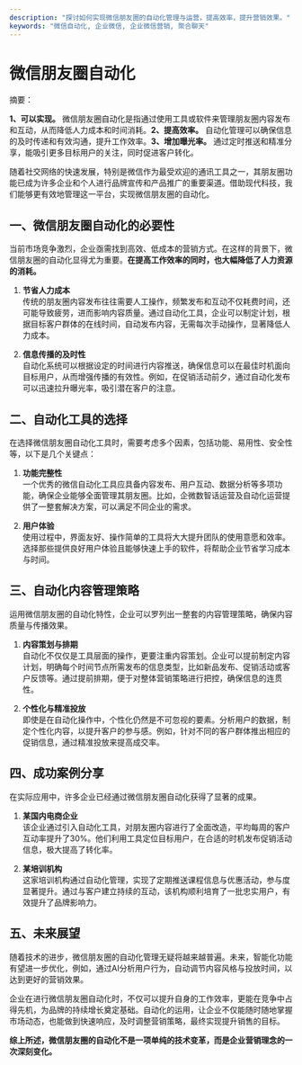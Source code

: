 ```yaml
---
description: "探讨如何实现微信朋友圈的自动化管理与运营，提高效率，提升营销效果。"
keywords: "微信自动化, 企业微信, 企业微信营销, 聚合聊天"
---
```

# 微信朋友圈自动化

摘要： 

**1、可以实现。** 微信朋友圈自动化是指通过使用工具或软件来管理朋友圈内容发布和互动，从而降低人力成本和时间消耗。**2、提高效率。** 自动化管理可以确保信息的及时传递和有效沟通，提升工作效率。**3、增加曝光率。** 通过定时推送和精准分享，能吸引更多目标用户的关注，同时促进客户转化。

随着社交网络的快速发展，特别是微信作为最受欢迎的通讯工具之一，其朋友圈功能已成为许多企业和个人进行品牌宣传和产品推广的重要渠道。借助现代科技，我们能够更有效地管理这一平台，实现微信朋友圈的自动化。

## 一、微信朋友圈自动化的必要性

当前市场竞争激烈，企业亟需找到高效、低成本的营销方式。在这样的背景下，微信朋友圈的自动化显得尤为重要。**在提高工作效率的同时，也大幅降低了人力资源的消耗。**

1. **节省人力成本**  
传统的朋友圈内容发布往往需要人工操作，频繁发布和互动不仅耗费时间，还可能导致疲劳，进而影响内容质量。通过自动化工具，企业可以制定计划，根据目标客户群体的在线时间，自动发布内容，无需每次手动操作，显著降低人力成本。

2. **信息传播的及时性**  
自动化系统可以根据设定的时间进行内容推送，确保信息可以在最佳时机面向目标用户，从而增强传播的有效性。例如，在促销活动前夕，通过自动化发布可以迅速拉升曝光率，吸引潜在客户的注意。

## 二、自动化工具的选择

在选择微信朋友圈自动化工具时，需要考虑多个因素，包括功能、易用性、安全性等，以下是几个关键点：

1. **功能完整性**  
一个优秀的微信自动化工具应具备内容发布、用户互动、数据分析等多项功能，确保企业能够全面管理其朋友圈。比如，企微数智话运营及自动化运营提供了一整套解决方案，可以满足不同企业的需求。

2. **用户体验**  
使用过程中，界面友好、操作简单的工具将大大提升团队的使用意愿和效率。选择那些提供良好用户体验且能够快速上手的软件，将帮助企业节省学习成本与时间。

## 三、自动化内容管理策略

运用微信朋友圈的自动化特性，企业可以罗列出一整套的内容管理策略，确保内容质量与传播效果。

1. **内容策划与排期**  
自动化不仅仅是工具层面的操作，更要注重内容策划。企业可以提前制定内容计划，明确每个时间节点所需发布的信息类型，比如新品发布、促销活动或客户反馈等。通过提前排期，便于对整体营销策略进行把控，确保信息的连贯性。

2. **个性化与精准投放**  
即使是在自动化操作中，个性化仍然是不可忽视的要素。分析用户的数据，制定个性化内容，以提升客户的参与感。例如，针对不同的客户群体推出相应的促销信息，通过精准投放来提高成交率。

## 四、成功案例分享

在实际应用中，许多企业已经通过微信朋友圈自动化获得了显著的成果。

1. **某国内电商企业**  
该企业通过引入自动化工具，对朋友圈内容进行了全面改造，平均每周的客户互动率提升了30%。他们利用工具定位目标用户，在合适的时机发布促销活动信息，极大提高了转化率。

2. **某培训机构**  
这家培训机构通过自动化管理，实现了定期推送课程信息与优惠活动，参与度显著提升。通过与客户建立持续的互动，该机构顺利培育了一批忠实用户，有效提升了品牌影响力。

## 五、未来展望

随着技术的进步，微信朋友圈的自动化管理无疑将越来越普遍。未来，智能化功能有望进一步优化，例如，通过AI分析用户行为，自动调节内容风格与投放时间，以达到更好的营销效果。

企业在进行微信朋友圈自动化时，不仅可以提升自身的工作效率，更能在竞争中占得先机，为品牌的持续增长奠定基础。自动化的运用，让企业不仅能随时随地掌握市场动态，也能做到快速响应，及时调整营销策略，最终实现提升销售的目标。

**综上所述，微信朋友圈的自动化不是一项单纯的技术变革，而是企业营销理念的一次深刻变化。**
